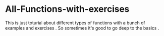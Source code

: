 # All-Functions-with-exercises

This is just toturial about different types of functions with a bunch of examples and exercises . So sometimes it's good to go deep to the basics .
